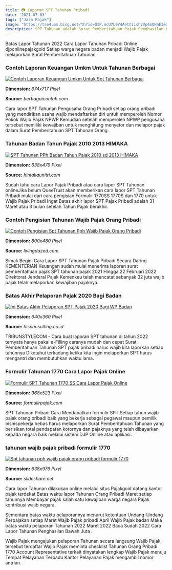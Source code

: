 ```yaml
---
title: 📷 Laporan SPT Tahunan Pribadi
date: '2021-07-03'
tags: ["Jasa Pajak"]
image: "https://tse4.mm.bing.net/th?id=OIP.ncU7L0Y4AetCiish7Vp4mQHaEI&amp;pid=15.1"
description: SPT Tahunan adalah Surat Pemberitahuan Pajak Penghasilan PPh untuk suatu tahun pajak atau bagian tahun pajak Lapor SPT Tahunan sudah dapat dilakukan sejak Ja
---
```




Batas Lapor Tahunan 2022 Cara Lapor Tahunan Pribadi Online djponlinepajakgoid Setiap warga negara badan menjadi Wajib Pajak melaporkan Surat Pemberitahuan Tahunan.



### Contoh Laporan Keuangan Umkm Untuk Tahunan Berbagai 

[![Contoh Laporan Keuangan Umkm Untuk Spt Tahunan  Berbagai ](https://4.bp.blogspot.com/-eZRmDqxVOv4/VrqT0VOZsLI/AAAAAAAAAfk/v8bJ7xI5kpA/s1600/Rekap%2Bomset.jpg)](https://4.bp.blogspot.com/-eZRmDqxVOv4/VrqT0VOZsLI/AAAAAAAAAfk/v8bJ7xI5kpA/s1600/Rekap%2Bomset.jpg)


**Dimension:** _674x717 Pixel_ 

**Source:** _berbagaicontoh.com_ 


Cara lapor SPT Tahunan Pengusaha Orang Pribadi setiap orang pribadi yang mendirikan usaha wajib mendaftarkan diri untuk memperoleh Nomor Pokok Wajib Pajak NPWP Kemudian setelah memperoleh NPWP pengusaha tersebut memiliki kewajiban untuk menghitung menyetor dan melapor pajak dalam Surat Pemberitahuan SPT Tahunan Orang.


###  Tahunan Badan Tahun Pajak 2010 2013 HIMAKA 

[![SPT Tahunan PPh Badan Tahun Pajak 2010 sd 2013  HIMAKA ](https://2.bp.blogspot.com/-mxV5BADAL6M/V0UrT_BNnuI/AAAAAAAABzg/ziUrob2BErIhyYysvpVeC4KXMhXnXb7ZwCLcB/s1600/spt-tahunan-badan-dan-op-kategori-pp-no-46-tahun-2013-17-638.jpg)](https://2.bp.blogspot.com/-mxV5BADAL6M/V0UrT_BNnuI/AAAAAAAABzg/ziUrob2BErIhyYysvpVeC4KXMhXnXb7ZwCLcB/s1600/spt-tahunan-badan-dan-op-kategori-pp-no-46-tahun-2013-17-638.jpg)


**Dimension:** _638x479 Pixel_ 

**Source:** _himakaunitri.com_ 


Sudah tahu cara Lapor Pajak Pribadi atau cara lapor SPT Tahunan onlineJika belum QueeTrust akan memberikan cara lapor SPT Tahunan Pribadi mulai dari cara pengisian Formulir 1770SS 1770S dan 1770 untuk Wajib Pajak Pribadi Ingat Batas akhir lapor SPT Pajak Pribadi adalah 31 Maret atau 3 bulan setelah Tahun Pajak berakhir.


### Contoh Pengisian Tahunan Wajib Pajak Orang Pribadi 

[![Contoh Pengisian Spt Tahunan Pph Wajib Pajak Orang Pribadi ](https://livingdazed.com/contoh-pengisian-spt-tahunan-pph-wajib-pajak-orang-pribadi-1770/imager_1_18797_700.jpg)](https://livingdazed.com/contoh-pengisian-spt-tahunan-pph-wajib-pajak-orang-pribadi-1770/imager_1_18797_700.jpg)


**Dimension:** _800x480 Pixel_ 

**Source:** _livingdazed.com_ 


Simak Begini Cara Lapor SPT Tahunan Pajak Pribadi Secara Daring KEMENTERIAN Keuangan sudah mulai menerima laporan surat pemberitahuan pajak SPT tahunan pajak 2021 Hingga 22 Februari 2022 Direktorat Jenderal Pajak Kemenkeu telah mencatat sebanyak 32 juta wajib pajak telah melaporkan kewajiban pajaknya.


###  Batas Akhir Pelaporan Pajak 2020 Bagi Badan 

[![Ini Batas Akhir Pelaporan SPT Pajak 2020 Bagi WP Badan ](https://cdn0-production-images-kly.akamaized.net/BsoaMB9CHi9QuzY-DBfF2C9p1dA=/640x360/smart/filters:quality(75):strip_icc():format(jpeg)/kly-media-production/medias/3074157/original/083552400_1583926232-20200311-SPT-2020-6.jpg)](https://cdn0-production-images-kly.akamaized.net/BsoaMB9CHi9QuzY-DBfF2C9p1dA=/640x360/smart/filters:quality(75):strip_icc():format(jpeg)/kly-media-production/medias/3074157/original/083552400_1583926232-20200311-SPT-2020-6.jpg)


**Dimension:** _640x360 Pixel_ 

**Source:** _hisconsulting.co.id_ 


TRIBUNSTYLECOM - Cara buat laporan SPT tahunan di tahun 2022 ternyata hanya pakai e-Filling caranya mudah dan cepat Surat Pemberitahuan Tahunan SPT pajak pribadi harus wajib kita laporkan setiap tahunnya Diketahui terkadang ketika kita ingin melaporkan SPT harus mengantri dan membutuhkan waktu lama.


### Formulir Tahunan 1770 Cara Lapor Pajak Online

[![Formulir SPT Tahunan 1770 SS  Cara Lapor Pajak Online](https://2.bp.blogspot.com/-8omr_uJmom0/WNE6egYpFRI/AAAAAAAAB_c/sa_lmHeDAL4cfvr2iimuRxSk6aBj-5tMQCLcB/s1600/formulir%2BSPT%2BTahunan%2BPPh%2BOP%2B1770%2BSS.png)](https://2.bp.blogspot.com/-8omr_uJmom0/WNE6egYpFRI/AAAAAAAAB_c/sa_lmHeDAL4cfvr2iimuRxSk6aBj-5tMQCLcB/s1600/formulir%2BSPT%2BTahunan%2BPPh%2BOP%2B1770%2BSS.png)


**Dimension:** _968x523 Pixel_ 

**Source:** _formulirpajak.com_ 


SPT Tahunan Pribadi Cara Mendapatkan formulir SPT Setiap tahun wajib pajak orang pribadi baik yang bekerja sebagai pegawai maupun pemilik bisnispekerja bebas harus melaporkan Surat Pemberitahuan Tahunan yang berisikan total pendapatan kotornya dan pajaknya yang telah dibayarkan kepada negara baik melalui sistem DJP Online atau aplikasi.


###  tahunan wajib pajak pribadi formulir 1770

[![Spt tahunan pph wajib pajak orang pribadi formulir 1770](https://image.slidesharecdn.com/spttahunanpphwajibpajakorangpribadiformulir1770-160919090616/95/spt-tahunan-pph-wajib-pajak-orang-pribadi-formulir-1770-12-638.jpg?cb=1474276010)](https://image.slidesharecdn.com/spttahunanpphwajibpajakorangpribadiformulir1770-160919090616/95/spt-tahunan-pph-wajib-pajak-orang-pribadi-formulir-1770-12-638.jpg?cb=1474276010)


**Dimension:** _638x976 Pixel_ 

**Source:** _slideshare.net_ 



Cara lapor Tahunan dilakukan online melalui situs Pajakgoid datang kantor pajak terdekat Batas waktu lapor Tahunan Orang Pribadi Maret setiap tahunnya Membayar pajak salah satu kewajiban warga negara Pajak kontribusi wajib negara.


Sementara batas waktu pelaporannya menurut ketentuan Undang-Undang Perpajakan setiap Maret Wajib Pajak pribadi April Wajib Pajak badan Maka batas waktu pelaporan Tahunan 2022 Maret 2022 Baca Sudah 2022 Cara Lapor Tahunan Penghasilan Bawah Juta .


Wajib Pajak mengajukan pelaporan Tahunan secara langsung Wajib Pajak tersebut terdaftar Wajib Pajak meminta checklist Tahunan Orang Pribadi 1770 Account Representative terkait dinyatakan lengkap Wajib Pajak menuju Tempat Pelayanan Terpadu Kantor Pelayanan Pajak mengambil nomor antrian.




